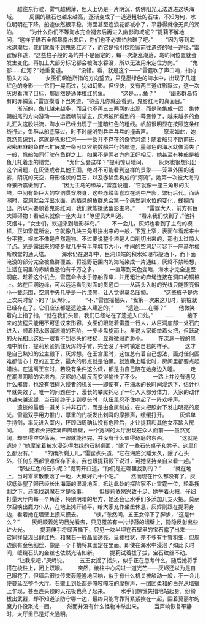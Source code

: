 　　越往东行驶，雾气越稀薄，但天上仍是一片阴沉，仿佛阳光无法透进这块海域。
　　周围的礁石也越来越高，逐渐变成了一道道粗壮的石柱，不知为何，水位明明在下降，船速依然很平稳，海面甚至连浪花都减小了，平静得就像无风的湖泊。
　　“为什么你们不等海水完全褪去后再进入幽影海域呢？”提莉不解地问，“这样子礁石全部暴露出来后，你们也不必害怕触礁了吧。”
　　“因为等到海水退潮后，我们就看不到鬼影红河了，而它是指引探险家前往遗迹的唯一途径，”雷霆解释道，“这些柱子般的岛屿并不是固定的，每一次潮涨潮落，岛屿间位置就会发生变化。再加上大部分标记都会被海水吞没，所以无法用来定位方向。”
　　“鬼影……红河？”她重复道。
　　“没错。看，就是这个——”雷霆吹了声口哨，指向船头方向。
　　女巫们朝他所指的方向望去，只见墨绿色的海水中，出现了几道红色的身影——它们一晃而过，犹如幻影。但很快，又有两三道红影飘过，这一次灰烬看清了目标，那居然是通体橙红的鱼。
　　“这是……鱼？”
　　“幽影群岛特有的赤鳞鱼，”雷霆摸着下巴笑道，“待会儿你就会看到，鬼影红河的真面目。”
　　渐渐的，鱼儿越来越多，而且也不再三三两两的出现，而是聚集成一团，集体朝船尾的方向游动——远远朝前望去，灰烬被所看到的一幕震惊了，越来越多的鱼儿汇入这股洪流，海水中已经出现了一道暗红色的粗线。帆船很明显在按照这条红线行进，鱼群从船底穿过，时不时能听到乒乒乓乓的撞击声。
　　原来如此，她忽然意识到，这就是鬼影红河——一条并不存在的奇特河流！随着船只不断前进，密密麻麻的鱼群已扩展成一条可以容纳数船并行的航道，墨绿色的海水就像消失了一般，帆船如同行驶在鱼群之上，如果不是两者方向正好相反，她甚至有种船是被鱼儿托着走的错觉。
　　“为什么会这样？”提莉惊讶地问。
　　灰烬也很想问出这个问题，在灰堡或者其他王国，绝对不可能看到这样的景象——笼罩外围的迷雾，阴沉的天空，奇形怪状的巨石，以及赤鳞鱼构成的“河流”。她第一次被大海的奇景所震慑到了。
　　“因为主岛的缘故，”雷霆说道，“它就像一座三角形的尖塔，中间有处巨大的空洞贯穿塔身，这些赤鳞鱼喜欢在洞中产卵，繁衍后代。而落潮时，空洞就会浮出水面，而栖息的鱼群总会第一个感受到水位的变化，蜂拥而出。所以只要顺着鬼影红河，我们就能抵达幽影主岛。”
　　“雷霆大人，前方有巨大障碍物！看起来就像一座大山！”瞭望员大叫道。
　　“看来我们快到了，”他抖灭烟斗，“女士们，欢迎来到暗影群岛。”
　　不一会儿，灰烬也看到了主岛的模样，正如雷霆所说，它就像几块三角形拼出来的一般，下宽上窄，表面乍看起来十分平整，根本不像是自然造物。不过要说整个塔是人口削切出来的，那也太过惊人了点。光是露出来的塔身就几乎有半座城市大小，中间的空洞足可容下一座赫尔梅斯教堂的通天塔。
　　海水仍在退却中，巨洞顶端的积水如瀑布般洒下，而下面淹没的部分完全被鱼群覆盖，将视野范围内的海域染成一片通红，灰烬不禁暗想，生活在洞里的赤鳞鱼恐怕有千万之多。
　　一直等到天色变暗，海水才完全退至洞底。趁着这个机会，雷霆命令水手停船靠岸，并用粗壮的麻绳连接在洞口的铜桩上。站在巨洞边缘，可以远远看到对面的贯通口——从两头入射的光线只能照亮很小一截范围，空洞中央几乎是一片漆黑，让人觉得莫名压抑。
　　“这些桩子是你上次来时留下的？”灰烬问。
　　“不，”雷霆摇摇头，“我第一次来这儿时，铜桩就已经存在了。它们应该都是遗迹主人建造的。”
　　“遗迹……在哪？”
　　他微笑着向上指了指，“就在我们头顶，我们已经站在了遗迹入口处。”
　　……
　　接下来的旅程只能用不可思议来形容，女巫们跟随着雷霆一行人，从巨洞底部一处石门进入，顺着积水潺潺流淌的石阶，一步步盘旋而上。虽说大家都举着火把，但跃动的火光相比这处一眼看不到尽头的楼梯，显得微弱而渺小。
　　在深渊一般的黑暗中前行，提莉紧紧抓住灰烬的手臂，完全没了平时镇定自若的样子。
　　这才是自己熟知的公主殿下，灰烬想。在王宫里时，这位总有着自己想法，面对任何困难都信心十足的五王女，最大的弱点就是怕黑。就连晚上睡觉时，房间里都要点起蜡烛。在逃离王宫时，若没有条件这么做，都是由自己陪在她身边入睡。
　　走在潮湿阴暗的尖塔内，灰烬的心情反而变得愉快了不少。
　　一路上并没有遇见什么邪兽，也没有阻碍入侵者的机关——即使有，在海水的长时间浸泡下，估计也早就失效了。唯一的问题在于，漫长的攀爬耗尽了一行人大部分体力，大家的动作也越来越迟缓，当石阶终于走到尽头时，队伍里忍不住响起了一阵欢呼声。
　　遗迹的最后一道关卡并非石门，而是由金属制成，在火把照射下发出明亮的反光。雷霆双手用力推门，厚重的门板发出刺耳的摩擦声，缓缓打开。
　　灰烬单手持剑，率先进入室内，环顾四周确认没有危险后，才让提莉和其他女巫踏入房间。
　　随着火把挂满四周墙壁，一个宽阔的大厅出现在众人面前——虽然宽阔，却显得空空荡荡，一眼就能扫完，并没有什么值得琢磨的东西。
　　“这就是遗迹？”她摩挲着被水浸泡得发绿的石制桌面，“除了一些石头桌子和凳子，这里什么都没有。”
　　“的确所剩无几，”雷霆点头道，“它在海底沉睡太久，除了石头外，任何东西都很难保存下来。我也跟提莉殿下说过，可她坚持亲自来看一趟。”
　　“那些红色的石头呢？”提莉开口道，“你们是在哪里找到的？”
　　“就在地上，当时零零散散落了一地，大概好几十个吧。”
　　然而现在什么都没有了，灰烬低头望了眼已经长出海藻的湿滑地面，抵达此处的探险家不止雷霆一位，轮番搜刮之下，还能找到魔石才是怪事。
　　但提莉依然兴致十足，她举着火把，仔细打量大厅内每一个角落，特别阴暗的地方，她还会让水手们多添加几支火把。莫丽尔召唤出魔力仆从，在地上摊开铺平，给大家充作坐垫休息，灰烬则跟在提莉身边，看着她在墙壁上摸来摸去。
　　“咦，”忽然间，五王女停下了脚步，“这是什么？”
　　灰烬顺着她的目光看去，只见覆盖有一片绿苔的墙壁上，隐隐反射出些许火光。
　　提莉伸手将绿苔撕下，只见一块半埋在石壁里的宝石露了出来——它同样呈现出鲜红色，和魔石一般晶莹透亮，呈棱柱状，差不多有手臂粗细，但周边嵌有金色细丝，像是一个卡槽将其固定在里面。即使在海水中浸泡了如此长时间，缠绕石头的金丝也依然光洁如新。
　　提莉试着拔了拔，宝石纹丝不动。
　　“让我来吧，”灰烬说。
　　五王女摇了摇头，似乎正在思考什么，随后她将手搭在棱柱上，闭上双眼。
　　突然，棱柱中心闪过一道光芒——灰烬还以为是自己眼花了，但墙后很快传来轰隆隆地回响，似乎有什么机关被触动一般，不一会儿便蔓延至整个大厅。石壁上到处都是嘎吱嘎吱的摩擦声，一团团柔和的白光从墙壁上乍现，甚至连头顶的天花板也亮了起来。
　　水手们惊慌失措地站起身，纷纷拔出武器，却不知道该防守哪一边，最终只能背靠背紧紧挨在一起，围着莫丽尔的魔力仆役聚成一团。
　　然而并没有什么怪物冲杀出来。
　　当声响恢复平静时，大厅里已是灯火通明。